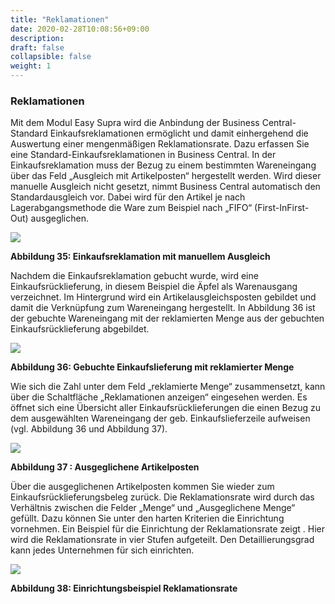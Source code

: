 ```yaml
---
title: "Reklamationen"
date: 2020-02-28T10:08:56+09:00
description: 
draft: false
collapsible: false
weight: 1
---
```

### Reklamationen

Mit dem Modul Easy Supra wird die Anbindung der Business Central-Standard Einkaufsreklamationen ermöglicht und damit einhergehend die Auswertung einer mengenmäßigen Reklamationsrate. Dazu erfassen Sie eine Standard-Einkaufsreklamationen in Business Central. In der Einkaufsreklamation muss der Bezug zu einem bestimmten Wareneingang über 
das Feld „Ausgleich mit Artikelposten“ hergestellt werden. Wird dieser manuelle Ausgleich 
nicht gesetzt, nimmt Business Central automatisch den Standardausgleich vor. Dabei wird 
für den Artikel je nach Lagerabgangsmethode die Ware zum Beispiel nach „FIFO“ (First-InFirst-Out) ausgeglichen.

![](images/connectornav/easysupra/Abb35.png)

**Abbildung 35: Einkaufsreklamation mit manuellem Ausgleich**

Nachdem die Einkaufsreklamation gebucht wurde, wird eine Einkaufsrücklieferung, in diesem Beispiel die Äpfel als Warenausgang verzeichnet. Im Hintergrund wird ein Artikelausgleichsposten gebildet und damit die Verknüpfung zum Wareneingang hergestellt. In Abbildung 36 ist der gebuchte Wareneingang mit der reklamierten Menge aus der gebuchten 
Einkaufsrücklieferung abgebildet.

![](images/connectornav/easysupra/Abb36.png)

**Abbildung 36: Gebuchte Einkaufslieferung mit reklamierter Menge**

Wie sich die Zahl unter dem Feld „reklamierte Menge“ zusammensetzt, kann über die Schaltfläche „Reklamationen anzeigen“ eingesehen werden. Es öffnet sich eine Übersicht aller Einkaufsrücklieferungen die einen Bezug zu dem ausgewählten Wareneingang der geb. Einkaufslieferzeile aufweisen (vgl. Abbildung 36 und Abbildung 37).

![](images/connectornav/easysupra/Abb37.png)

**Abbildung 37 : Ausgeglichene Artikelposten**

Über die ausgeglichenen Artikelposten kommen Sie wieder zum Einkaufsrücklieferungsbeleg
zurück. Die Reklamationsrate wird durch das Verhältnis zwischen die Felder „Menge“ und 
„Ausgeglichene Menge“ gefüllt. Dazu können Sie unter den harten Kriterien die Einrichtung 
vornehmen. Ein Beispiel für die Einrichtung der Reklamationsrate zeigt . Hier wird die Reklamationsrate in vier Stufen aufgeteilt. Den Detaillierungsgrad kann jedes Unternehmen für sich 
einrichten. 

![](images/connectornav/easysupra/Abb38.png)

**Abbildung 38: Einrichtungsbeispiel Reklamationsrate**

